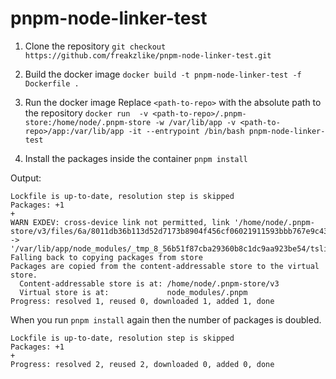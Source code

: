 # pnpm-node-linker-test

1. Clone the repository
`git checkout https://github.com/freakzlike/pnpm-node-linker-test.git`

2. Build the docker image
`docker build -t pnpm-node-linker-test -f Dockerfile .`

3. Run the docker image
Replace `<path-to-repo>` with the absolute path to the repository
`docker run  -v <path-to-repo>/.pnpm-store:/home/node/.pnpm-store -w /var/lib/app -v <path-to-repo>/app:/var/lib/app -it --entrypoint /bin/bash pnpm-node-linker-test`

4. Install the packages inside the container
`pnpm install`

Output:
```
Lockfile is up-to-date, resolution step is skipped
Packages: +1
+
WARN EXDEV: cross-device link not permitted, link '/home/node/.pnpm-store/v3/files/6a/8011db36b113d52d7173b8904f456cf06021911593bbb767e9c43e60e8eabc1c62d874ecac6b5597a3544772d9798abe491c6fc3bf5ccf542b76cf73588c3f' -> '/var/lib/app/node_modules/_tmp_8_56b51f87cba29360b8c1dc9aa923be54/tslib.es6.html'
Falling back to copying packages from store
Packages are copied from the content-addressable store to the virtual store.
  Content-addressable store is at: /home/node/.pnpm-store/v3
  Virtual store is at:             node_modules/.pnpm
Progress: resolved 1, reused 0, downloaded 1, added 1, done
```

When you run `pnpm install` again then the number of packages is doubled.
```
Lockfile is up-to-date, resolution step is skipped
Packages: +1
+
Progress: resolved 2, reused 2, downloaded 0, added 0, done
```
